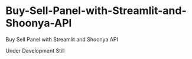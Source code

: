 # Buy-Sell-Panel-with-Streamlit-and-Shoonya-API
Buy Sell Panel with Streamlit and Shoonya API


Under Development Still

